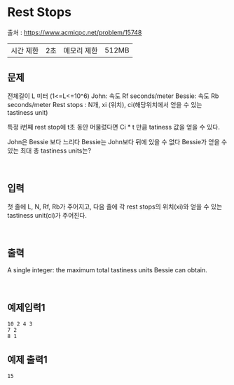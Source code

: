 # **Rest Stops**

출처 : https://www.acmicpc.net/problem/15748

<table>
<td>시간 제한</td><td>2초</td>
<td>메모리 제한</td><td>512MB</td>
</table>

## **문제**

전체길이 L 미터 (1<=L<=10^6)
John: 속도 Rf seconds/meter
Bessie: 속도 Rb seconds/meter
Rest stops : N개, xi (위치), ci(해당위치에서 얻을 수 있는 tastiness unit)

특정 i번째 rest stop에 t초 동안 머물렀다면 Ci * t 만큼 tatiness 값을 얻을 수 있다.

John은 Bessie 보다 느리다
Bessie는 John보다 뒤에 있을 수 없다
Bessie가 얻을 수 있는 최대 총 tastiness units는?

</br>

## 입력

첫 줄에 L, N, Rf, Rb가 주어지고, 다음 줄에 각 rest stops의 위치(xi)와 얻을 수 있는 tastiness unit(ci)가 주어진다.

</br>

## 출력

A single integer: the maximum total tastiness units Bessie can obtain.


</br>


## 예제입력1

```
10 2 4 3
7 2
8 1
```

## 예제 출력1
```
15
```
